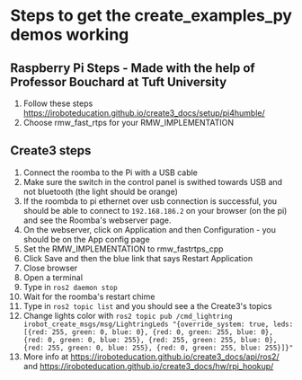 # Steps to get the create_examples_py demos working

## Raspberry Pi Steps - Made with the help of Professor Bouchard at Tuft University
1. Follow these steps https://iroboteducation.github.io/create3_docs/setup/pi4humble/ 
2. Choose rmw_fast_rtps for your RMW_IMPLEMENTATION 


## Create3 steps

1. Connect the roomba to the Pi with a USB cable
2. Make sure the switch in the control panel is swithed towards USB and not bluetooth (the light should be orange)
3. If the roombda to pi ethernet over usb connection is successful, you should be able to connect to ```192.168.186.2``` on your browser (on the pi) and see the Roomba's webserver page.
4. On the webserver, click on Application and then Configuration - you should be on the App config page
5. Set the RMW_IMPLEMENTATION to rmw_fastrtps_cpp
6. Click Save and then the blue link that says Restart Application
7. Close browser
8. Open a terminal
9. Type in ```ros2 daemon stop```
10. Wait for the roomba's restart chime
11. Type in ```ros2 topic list``` and you should see a the Create3's topics
12. Change lights color with ```ros2 topic pub /cmd_lightring irobot_create_msgs/msg/LightringLeds "{override_system: true, leds: [{red: 255, green: 0, blue: 0}, {red: 0, green: 255, blue: 0}, {red: 0, green: 0, blue: 255}, {red: 255, green: 255, blue: 0}, {red: 255, green: 0, blue: 255}, {red: 0, green: 255, blue: 255}]}"```
13. More info at https://iroboteducation.github.io/create3_docs/api/ros2/ and https://iroboteducation.github.io/create3_docs/hw/rpi_hookup/


